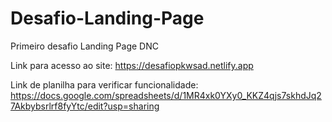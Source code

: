 # Desafio-Landing-Page
Primeiro desafio Landing Page DNC

Link para acesso ao site: https://desafiopkwsad.netlify.app


Link de planilha para verificar funcionalidade: https://docs.google.com/spreadsheets/d/1MR4xk0YXy0_KKZ4qjs7skhdJq27Akbybsrlrf8fyYtc/edit?usp=sharing
